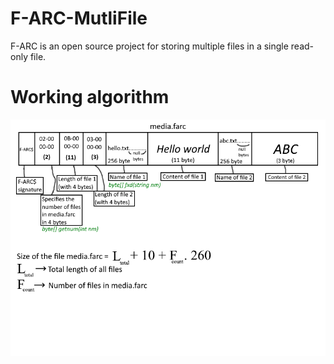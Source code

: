 # F-ARC-MutliFile
F-ARC is an open source project for storing multiple files in a single read-only file.
# Working algorithm
<img src="/Working%20algorithm.png">
